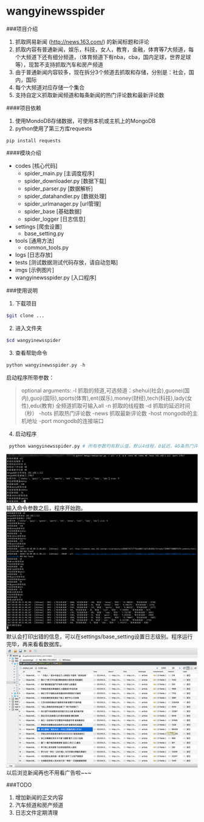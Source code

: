# wangyinewsspider


###项目介绍
1. 抓取网易新闻 (http://news.163.com/) 的新闻标题和评论
2. 抓取内容有普通新闻，娱乐，科技，女人，教育，金融，体育等7大频道，每个大频道下还有细分频道，（体育频道下有nba，cba，国内足球，世界足球等），现暂不支持抓取汽车和房产频道
3. 由于普通新闻内容较多，现在拆分3个频道去抓取和存储，分别是：社会，国内，国际
4. 每个大频道对应存储一个集合
5. 支持自定义抓取新闻频道和每条新闻的热门评论数和最新评论数

####项目依赖
1. 使用MondoDB存储数据，可使用本机或主机上的MongoDB
2. python使用了第三方库requests
```
pip install requests
```
####模块介绍
* codes  [核心代码]
	* spider_main.py  [主调度程序]
	* spider_downloader.py  [数据下载]
	* spider_parser.py  [数据解析]
	* spider_datahandler.py  [数据处理]
	* spider_urlmanager.py  [url管理]
	* spider_base  [基础数据]
	* spider_logger  [日志信息]
* settings  [爬虫设置]
	* base_setting.py
* tools  [通用方法]
	* common_tools.py
* logs  [日志存放]
* tests  [测试数据测试代码存放，请自动忽略]
* imgs  [示例图片]
* wangyinewsspider.py  [入口程序]

###使用说明
1. 下载项目
```bash
$git clone ...
```
2. 进入文件夹
```bash
$cd wangyinewsspider
```
3. 查看帮助命令
```python
python wangyinewsspider.py -h
```
启动程序所带参数：
> optional arguments:
  -l 抓取的频道,可选频道：shehui(社会),guonei(国内),guoji(国际),sports(体育),ent(娱乐),money(财经),tech(科技),lady(女性),edu(教育) 全频道抓取可输入all
  -n 抓取的线程数
  -d 抓取的延迟时间（秒）
  -hots 抓取热门评论数
  -news 抓取最新评论数
  -host mongodb的主机地址
  -port mongodb的连接端口
 
 4. 启动程序 
```python
 python wangyinewsspider.py # 所有参数均有默认值，默认4线程，0延迟，40条热门评论，20条新评论
```
![start](https://raw.githubusercontent.com/jeffreyzzh/wangyinewsspider/master/imgs/start2.png)
 输入命令参数之后，程序开始跑。
![start](https://raw.githubusercontent.com/jeffreyzzh/wangyinewsspider/master/imgs/%E5%B1%8F%E5%B9%95%E5%BF%AB%E7%85%A7%202017-03-05%20%E4%B8%8A%E5%8D%889.31.44.png)
默认会打印出错的信息，可以在settings/base_setting设置日志级别。程序运行完毕，再来看看数据库。
![start](https://raw.githubusercontent.com/jeffreyzzh/wangyinewsspider/master/imgs/%E5%B1%8F%E5%B9%95%E5%BF%AB%E7%85%A7%202017-03-05%20%E4%B8%8A%E5%8D%889.35.28.png)
以后浏览新闻再也不用看广告啦~~~

###TODO
1. 增加新闻的正文内容
2. 汽车频道和房产频道
3. 日志文件定期清理 
